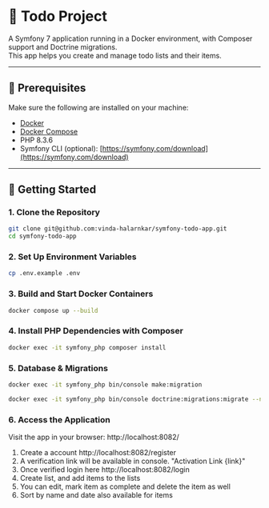 
# 📝 Todo Project

A Symfony 7 application running in a Docker environment, with Composer support and Doctrine migrations.  
This app helps you create and manage todo lists and their items.

---

## 🧰 Prerequisites

Make sure the following are installed on your machine:

- [Docker](https://www.docker.com/)
- [Docker Compose](https://docs.docker.com/compose/)
- PHP 8.3.6
- Symfony CLI (optional): [https://symfony.com/download](https://symfony.com/download)

---

## 🚀 Getting Started

### 1. Clone the Repository

```bash
git clone git@github.com:vinda-halarnkar/symfony-todo-app.git
cd symfony-todo-app
```

### 2. Set Up Environment Variables
```bash
cp .env.example .env 
```

### 3. Build and Start Docker Containers

```bash
docker compose up --build
```

### 4. Install PHP Dependencies with Composer

```bash
docker exec -it symfony_php composer install
```

### 5. Database & Migrations
```bash
docker exec -it symfony_php bin/console make:migration
```
```bash
docker exec -it symfony_php bin/console doctrine:migrations:migrate --no-interaction
```

### 6. Access the Application
Visit the app in your browser: http://localhost:8082/

1. Create a account http://localhost:8082/register
2. A verification link will be available in console. "Activation Link {link}"
3. Once verified login here http://localhost:8082/login
4. Create list, and add items to the lists
5. You can edit, mark item as complete and delete the item as well
6. Sort by name and date also available for items



